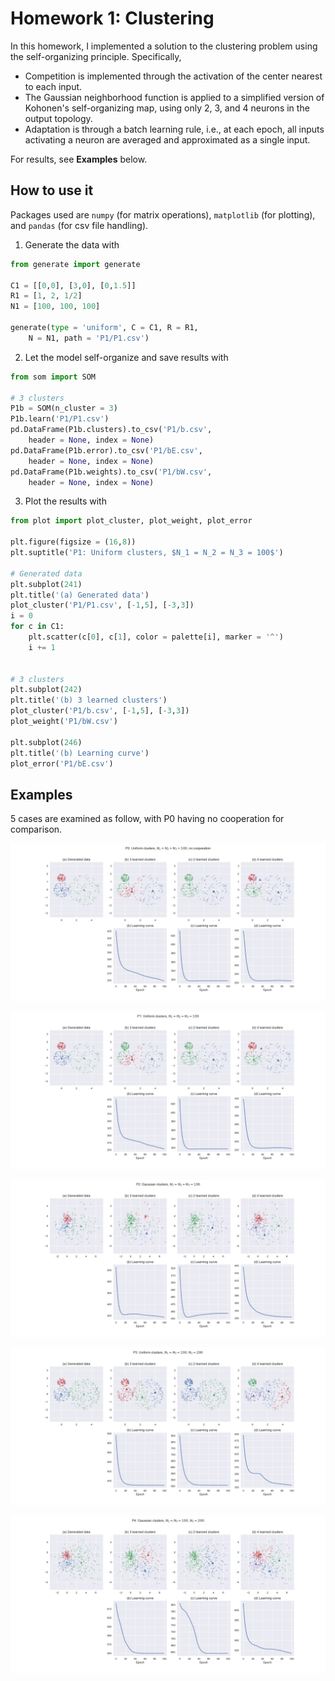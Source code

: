 # Homework 1: Clustering

In this homework, I implemented a solution to the clustering problem using 
the self-organizing principle. Specifically,
- Competition is implemented through the activation of the center nearest 
to each input.
- The Gaussian neighborhood function is applied to a simplified version of 
Kohonen's self-organizing map, using only 2, 3, and 4 neurons in the output 
topology.
- Adaptation is through a batch learning rule, i.e., at each epoch, all inputs 
activating a neuron are averaged and approximated as a single input.

For results, see **Examples** below.

## How to use it

Packages used are `numpy` (for matrix operations), `matplotlib` (for plotting), 
and `pandas` (for csv file handling).

1. Generate the data with
```python
from generate import generate

C1 = [[0,0], [3,0], [0,1.5]]
R1 = [1, 2, 1/2]
N1 = [100, 100, 100]

generate(type = 'uniform', C = C1, R = R1, 
	N = N1, path = 'P1/P1.csv')
```

2. Let the model self-organize and save results with
```python
from som import SOM

# 3 clusters
P1b = SOM(n_cluster = 3)
P1b.learn('P1/P1.csv')
pd.DataFrame(P1b.clusters).to_csv('P1/b.csv', 
	header = None, index = None)
pd.DataFrame(P1b.error).to_csv('P1/bE.csv',
	header = None, index = None)
pd.DataFrame(P1b.weights).to_csv('P1/bW.csv',
	header = None, index = None)
```

3. Plot the results with
```python
from plot import plot_cluster, plot_weight, plot_error

plt.figure(figsize = (16,8))
plt.suptitle('P1: Uniform clusters, $N_1 = N_2 = N_3 = 100$')

# Generated data
plt.subplot(241)
plt.title('(a) Generated data')
plot_cluster('P1/P1.csv', [-1,5], [-3,3])
i = 0
for c in C1:
	plt.scatter(c[0], c[1], color = palette[i], marker = '^')
	i += 1


# 3 clusters
plt.subplot(242)
plt.title('(b) 3 learned clusters')
plot_cluster('P1/b.csv', [-1,5], [-3,3])
plot_weight('P1/bW.csv')

plt.subplot(246)
plt.title('(b) Learning curve')
plot_error('P1/bE.csv')
```

## Examples

5 cases are examined as follow, with P0 having no cooperation for comparison.

![P0](P0/P0.jpg)

![P1](P1/P1.jpg)

![P2](P2/P2.jpg)

![P3](P3/P3.jpg)

![P4](P4/P4.jpg)